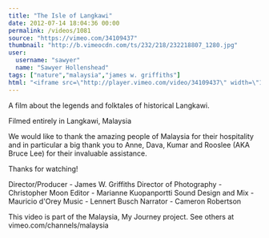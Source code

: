 ```yaml
---
title: "The Isle of Langkawi"
date: 2012-07-14 18:04:36 00:00
permalink: /videos/1081
source: "https://vimeo.com/34109437"
thumbnail: "http://b.vimeocdn.com/ts/232/218/232218807_1280.jpg"
user:
  username: "sawyer"
  name: "Sawyer Hollenshead"
tags: ["nature","malaysia","james w. griffiths"]
html: "<iframe src=\"http://player.vimeo.com/video/34109437\" width=\"1280\" height=\"544\" frameborder=\"0\" webkitAllowFullScreen mozallowfullscreen allowFullScreen></iframe>"
---
```


A film about the legends and folktales of historical Langkawi.

Filmed entirely in Langkawi, Malaysia

We would like to thank the amazing people of Malaysia for their hospitality and in particular a big thank you to Anne, Dava, Kumar and Rooslee (AKA Bruce Lee) for their invaluable assistance.

Thanks for watching!

Director/Producer - James W. Griffiths
Director of Photography - Christopher Moon
Editor - Marianne Kuopanportti
Sound Design and Mix - Mauricio d'Orey
Music - Lennert Busch
Narrator - Cameron Robertson

This video is part of the Malaysia, My Journey project. See others at vimeo.com/channels/malaysia